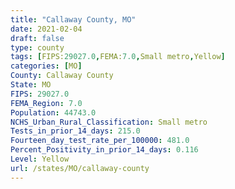 ```yaml
---
title: "Callaway County, MO"
date: 2021-02-04
draft: false
type: county
tags: [FIPS:29027.0,FEMA:7.0,Small metro,Yellow]
categories: [MO]
County: Callaway County
State: MO
FIPS: 29027.0
FEMA_Region: 7.0
Population: 44743.0
NCHS_Urban_Rural_Classification: Small metro
Tests_in_prior_14_days: 215.0
Fourteen_day_test_rate_per_100000: 481.0
Percent_Positivity_in_prior_14_days: 0.116
Level: Yellow
url: /states/MO/callaway-county
---
```



